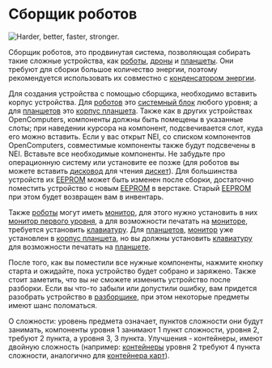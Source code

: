 # Сборщик роботов

![Harder, better, faster, stronger.](oredict:oc:assembler)

Сборщик роботов, это продвинутая система, позволяющая собирать такие сложные устройства, как [роботы](robot.md), [дроны](../item/drone.md) и [планшеты](../item/tablet.md). Они требуют для сборки большое количество энергии, поэтому рекомендуется использовать их совместно с [конденсатором энергии](capacitor.md).

Для создания устройства с помощью сборщика, необходимо вставить корпус устройства. Для [роботов](robot.md) это [системный блок](case1.md) любого уровня; а для [планшетов](../item/tablet.md) это [корпус планшета](../item/tabletCase1.md). Также как в других устройствах OpenComputers, компоненты должны быть помещены в указанные слоты; при наведении курсора на компонент, подсвечивается слот, куда его можно вставить. Если у вас открыт NEI, со списком компонентов OpenComputers, совместимые компоненты также будут подсвечены в NEI. Вставьте все необходимые компоненты. Не забудьте про операционную систему или установите ее позже (для роботов вы можете вставить [дисковод](diskDrive.md) для чтения [дискет](../item/floppy.md)). Для большинства устройств их [EEPROM](../item/eeprom.md) может быть изменен после сборки, достаточно поместить устройство с новым [EEPROM](../item/eeprom.md) в верстаке. Старый [EEPROM](../item/eeprom.md) при этом будет возвращен вам в инвентарь.

Также [роботы](robot.md) могут иметь [монитор](screen1.md), для этого нужно установить в них [монитор первого уровня](screen1.md), а для возможности печатать на [мониторе](screen1.md), требуется установить [клавиатуру](keyboard.md). Для [планшетов](../item/tablet.md), [монитор](screen1.md) уже установлен в [корпус планшета](../item/tabletCase1.md), но вы должны установить [клавиатуру](keyboard.md) для возможности печатать на [планшете](../item/tablet.md).

После того, как вы поместили все нужные компоненты, нажмите кнопку старта и ожидайте, пока устройство будет собрано и заряжено. Также стоит заметить, что вы *не* сможете изменить устройство после разборки. Если вы что-то забыли или допустили ошибку, вам придется разобрать устройство в [разборщике](disassembler.md), при этом некоторые предметы имеют шанс поломаться.

О сложности: уровень предмета означает, пунктов сложности они будут занимать, компоненты уровня 1 занимают 1 пункт сложности, уровня 2, требуют 2 пункта, а уровня 3, 3 пункта. Улучшения - контейнеры, имеют двойную сложность (например: [контейнеры](../item/upgradeContainer1.md) уровня 2 требуют 4 пункта сложности, аналогично для [контейнера карт](../item/cardContainer1.md)).
